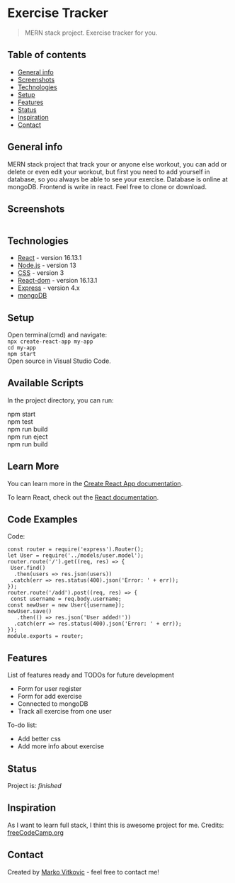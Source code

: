 # Exercise Tracker
> MERN stack project. Exercise tracker for you. 

## Table of contents
* [General info](#general-info)
* [Screenshots](#screenshots)
* [Technologies](#technologies)
* [Setup](#setup)
* [Features](#features)
* [Status](#status)
* [Inspiration](#inspiration)
* [Contact](#contact)

## General info
MERN stack project that track your or anyone else workout, you can add or delete or even edit your workout, but first you need to add yourself in database, so you always be able to see your exercise. Database is online at mongoDB. Frontend is write in react. Feel free to clone or download.

## Screenshots
![]()

## Technologies
* [React](https://reactjs.org/docs/getting-started.html) - version 16.13.1
* [Node.js](https://nodejs.org/en/docs/) - version 13
* [CSS](https://devdocs.io/css/) - version 3
* [React-dom](https://github.com/facebook/react) - version 16.13.1
* [Express](https://expressjs.com/en/api.html) - version 4.x
* [mongoDB](https://www.mongodb.com/cloud/atlas/lp/try2?utm_source=google&utm_campaign=gs_footprint_row_search_brand_atlas_desktop&utm_term=mongodb&utm_medium=cpc_paid_search&utm_ad=e&gclid=EAIaIQobChMIubLRzaa06AIVArDtCh2MgwEKEAAYASAAEgLyjvD_BwE)


## Setup
Open terminal(cmd) and navigate:</br>
`npx create-react-app my-app`</br>
`cd my-app`</br>
`npm start`</br>
Open source in Visual Studio Code.

## Available Scripts

In the project directory, you can run:

npm start</br>
npm test</br>
npm run build</br>
npm run eject</br>
npm run build

## Learn More

You can learn more in the [Create React App documentation](https://facebook.github.io/create-react-app/docs/getting-started).

To learn React, check out the [React documentation](https://reactjs.org/).

## Code Examples
Code:</br>
  
`const router = require('express').Router();`</br>
`let User = require('../models/user.model');`</br>
`router.route('/').get((req, res) => {`</br>
 ` User.find()`</br>
  `  .then(users => res.json(users))`</br>
   ` .catch(err => res.status(400).json('Error: ' + err));`</br>
`});`</br>
`router.route('/add').post((req, res) => {`</br>
 ` const username = req.body.username;`</br>
`const newUser = new User({username});`</br>
`newUser.save()`</br>
 `   .then(() => res.json('User added!'))`</br>
  `  .catch(err => res.status(400).json('Error: ' + err));`</br>
`});`</br>
`module.exports = router;`</br>

## Features
List of features ready and TODOs for future development
* Form for user register
* Form for add exercise
* Connected to mongoDB
* Track all exercise from one user

To-do list:
* Add better css
* Add more info about exercise

## Status
Project is: _finished_

## Inspiration
As I want to learn full stack, I thint this is awesome project for me. 
Credits: [freeCodeCamp.org](https://www.youtube.com/channel/UC8butISFwT-Wl7EV0hUK0BQ)

## Contact
Created by [Marko Vitkovic](https://github.com/MarkoVitkovic) - feel free to contact me!
